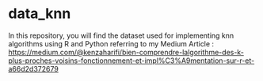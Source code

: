 # data_knn

In this repository, you will find the dataset used for implementing knn algorithms using R and Python referring to my Medium Article : https://medium.com/@kenzaharifi/bien-comprendre-lalgorithme-des-k-plus-proches-voisins-fonctionnement-et-impl%C3%A9mentation-sur-r-et-a66d2d372679
